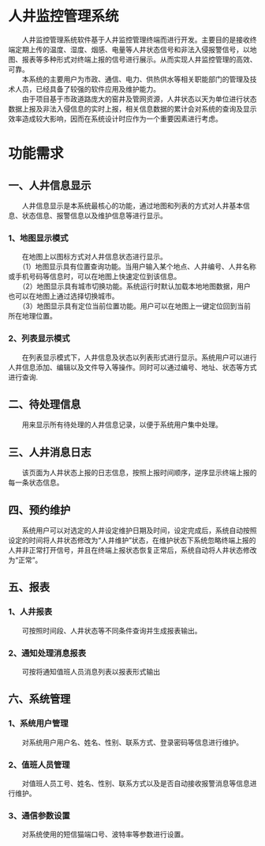 # 人井监控管理系统
　　人井监控管理系统软件基于人井监控管理终端而进行开发。主要目的是接收终端定期上传的温度、湿度、烟感、电量等人井状态信号和非法入侵报警信号，以地图、报表等多种形式对终端上报的信号进行展示。从而实现人井监控管理的高效、可靠。<br/>
　　本系统的主要用户为市政、通信、电力、供热供水等相关职能部门的管理及技术人员，已经具备了较强的软件应用及维护能力。<br/>
　　由于项目基于市政道路庞大的窑井及管网资源，人井状态以天为单位进行状态数据上报及非法入侵信息的实时上报，相关信息数据的累计会对系统的查询及显示效率造成较大影响，因而在系统设计时应作为一个重要因素进行考虑。
# 功能需求
## 一、人井信息显示
　　人井信息显示是本系统最核心的功能，通过地图和列表的方式对人井基本信息、状态信息、报警信息以及维护信息等进行显示。
### 1、地图显示模式
　　在地图上以图标方式对人井信息状态进行显示。<br/>
　　（1）地图显示具有位置查询功能。当用户输入某个地点、人井编号、人井名称或手机号码等信息时，可以在地图上快速定位到该信息。<br/>
　　（2）地图显示具有城市切换功能。系统运行时默认加载本地地图数据，用户也可以在地图上通过选择切换城市。<br/>
　　（3）地图显示具有定位当前位置功能。用户可以在地图上一键定位回到当前所在地理位置。
### 2、列表显示模式
　　在列表显示模式下，人井信息及状态以列表形式进行显示。系统用户可以进行人井信息添加、编辑以及文件导入等操作。同时可以通过编号、地址、状态等方式进行查询.
## 二、待处理信息
　　用来显示所有待处理的人井信息记录，以便于系统用户集中处理。
## 三、人井消息日志
　　该页面为人井状态上报的日志信息，按照上报时间顺序，逆序显示终端上报的每一条状态信息。
## 四、预约维护
　　系统用户可以对选定的人井设定维护日期及时间，设定完成后，系统自动按照设定的时间将人井状态修改为“人井维护”状态，在维护状态下系统忽略终端上报的人井非正常打开信号，并且在终端上报状态恢复正常后，系统自动将人井状态修改为“正常”。
## 五、报表
### 1、人井报表
　　可按照时间段、人井状态等不同条件查询并生成报表输出。
### 2、通知处理消息报表
　　可按将通知值班人员消息列表以报表形式输出
## 六、系统管理
### 1、系统用户管理
　　对系统用户用户名、姓名、性别、联系方式、登录密码等信息进行维护。
### 2、值班人员管理
　　对值班人员工号、姓名、性别、联系方式以及是否自动接收报警消息等信息进行维护。
### 3、通信参数设置
　　对系统使用的短信猫端口号、波特率等参数进行设置。

